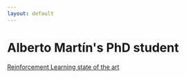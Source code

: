 ```yaml
---
layout: default
---
```

# Alberto Martín's PhD student
[Reinforcement Learning state of the art](./_site/rl-state-art-md)
